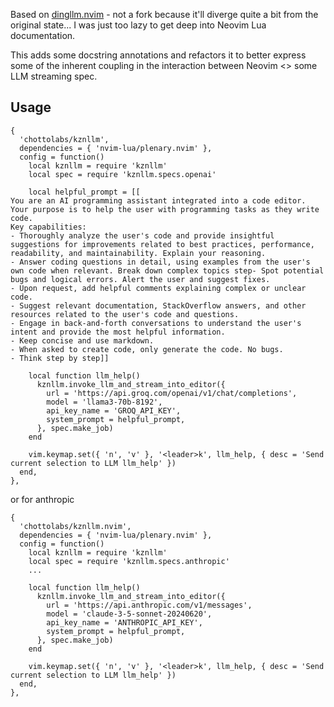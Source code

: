 Based on [dingllm.nvim](https://github.com/yacineMTB/dingllm.nvim) - not a fork
because it'll diverge quite a bit from the original state... I was just too
lazy to get deep into Neovim Lua documentation.

This adds some docstring annotations and refactors it to better express some of
the inherent coupling in the interaction between Neovim <> some LLM streaming
spec.

## Usage
```
{
  'chottolabs/kznllm',
  dependencies = { 'nvim-lua/plenary.nvim' },
  config = function()
    local kznllm = require 'kznllm'
    local spec = require 'kznllm.specs.openai'

    local helpful_prompt = [[
You are an AI programming assistant integrated into a code editor. Your purpose is to help the user with programming tasks as they write code.
Key capabilities:
- Thoroughly analyze the user's code and provide insightful suggestions for improvements related to best practices, performance, readability, and maintainability. Explain your reasoning.
- Answer coding questions in detail, using examples from the user's own code when relevant. Break down complex topics step- Spot potential bugs and logical errors. Alert the user and suggest fixes.
- Upon request, add helpful comments explaining complex or unclear code.
- Suggest relevant documentation, StackOverflow answers, and other resources related to the user's code and questions.
- Engage in back-and-forth conversations to understand the user's intent and provide the most helpful information.
- Keep concise and use markdown.
- When asked to create code, only generate the code. No bugs.
- Think step by step]]

    local function llm_help()
      kznllm.invoke_llm_and_stream_into_editor({
        url = 'https://api.groq.com/openai/v1/chat/completions',
        model = 'llama3-70b-8192',
        api_key_name = 'GROQ_API_KEY',
        system_prompt = helpful_prompt,
      }, spec.make_job)
    end

    vim.keymap.set({ 'n', 'v' }, '<leader>k', llm_help, { desc = 'Send current selection to LLM llm_help' })
  end,
},
```

or for anthropic
```
{
  'chottolabs/kznllm.nvim',
  dependencies = { 'nvim-lua/plenary.nvim' },
  config = function()
    local kznllm = require 'kznllm'
    local spec = require 'kznllm.specs.anthropic'
    ...

    local function llm_help()
      kznllm.invoke_llm_and_stream_into_editor({
        url = 'https://api.anthropic.com/v1/messages',
        model = 'claude-3-5-sonnet-20240620',
        api_key_name = 'ANTHROPIC_API_KEY',
        system_prompt = helpful_prompt,
      }, spec.make_job)
    end

    vim.keymap.set({ 'n', 'v' }, '<leader>k', llm_help, { desc = 'Send current selection to LLM llm_help' })
  end,
},
```
